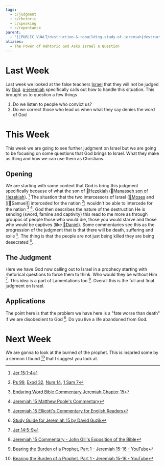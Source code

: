 ```yaml
---
tags:
  - c/judgment
  - c/rhetoric
  - c/speaking
  - c/repentance
parent:
  - "[[PUBLIC_VUALT/destruction-&-rebuilding-study-of-jeremiah|destruction-&-rebuilding-study-of-jeremiah]]"
aliases:
  - The Power of Rehtoric God Asks Israel a Question
---
```

# Last Week
Last week we looked at the false teachers [Israel](../p-nation-of-israel.md) that they will not be judged by [God](God.md). [p-jeremiah](../p-jeremiah.md) specifically calls out how to handle this situation. This brought us to question a few things
1. Do we listen to people who convict us?
2. Do we correct those who lead us when what they say denies the word of God

# This Week
[^guzik]: [Study Guide for Jeremiah 15 by David Guzik](https://www.blueletterbible.org/comm/guzik_david/study-guide/jeremiah/jeremiah-15.cfm)
[^garner-howes]: [Jeremiah 15 - Garner-Howes Baptist Commentary - Bible Commentaries - StudyLight.org](https://www.studylight.org/commentaries/eng/ghb/jeremiah-15.html)
[^matthew-poole]: [Jeremiah 15 Matthew Poole's Commentary](https://biblehub.com/commentaries/poole/jeremiah/15.htm)
[^ellicott]: [Jeremiah 15 Ellicott's Commentary for English Readers](https://biblehub.com/commentaries/ellicott/jeremiah/15.htm)
[^john-gill]: [Jeremiah 15 Commentary - John Gill's Exposition of the Bible](https://www.biblestudytools.com/commentaries/gills-exposition-of-the-bible/jeremiah-15/)
[^matthew-henry]: [Jeremiah 15 Commentary - Matthew Henry Commentary on the Whole Bible (Complete)](https://www.biblestudytools.com/commentaries/matthew-henry-complete/jeremiah/15.html)
[^enduring-word]: [Enduring Word Bible Commentary Jeremiah Chapter 15](https://enduringword.com/bible-commentary/jeremiah-15/)
[^m1]: [Jer 15:1-4](Jer%2015.md)


This week we are going to see further judgment on Israel but we are going to be focusing on some questions that God brings to Israel. What they make us thing and how we can use them as Christians.

## Opening
We are starting with some context that God is bring this judgment specifically because of what the son of [🧑Hezekiah](%F0%9F%A7%91Hezekiah.md) ([🧑Manasseh son of Hezekiah](%F0%9F%A7%91Manasseh%20son%20of%20Hezekiah.md)). [^m1] 
The situation that the two intercessors of Israel ([🧑Moses](%F0%9F%A7%91Moses.md) and [[🧑Samuel]] interceded for the nation [^b1]) wouldn't be able to intercede for the nation [^enduring-word] [^matthew-poole]. 
God then describes the nature of the destruction He is sending (sword, famine and captivity) this read to me more as through groupos of people those who would die, those you would starve and those who would be captives (like [🧑Daniel](%F0%9F%A7%91Daniel.md)). 
Some commentaries see this as the progression of the judgment that is that there will be death, suffering and exile [^ellicott].
The thing is that the people are not just being killed they are being desecrated [^guzik].


[^b1]: [Ps 99](Ps%2099.md), [Exod 32](Exod%2032.md), [Num 14](Num%2014.md), [1 Sam 7](1%20Sam%207.md)

## The Judgment
Here we have God now calling out to Israel in a prophecy starting with rhetorical questions to force them to think. Who would they be without Him [^1]. This idea is a part of Lamentations too [^john-gill]. Overall this is the full and final judgment on Israel.


## Applications
The point here is that the problem we have here is a "fate worse than death" if we are disobedient to God [^2]. Do you live a life abandoned from God.

# Next Week
We are gonna to look at the burned of the prophet. This is inspried some by a sermon I found [^2] that I suggest you look at.

[^1]: [Jer 14:5-9](Jer%2014.md)

[^2]: [Bearing the Burden of a Prophet, Part 1 - Jeremiah 15-16 - YouTube](https://www.youtube.com/watch?v=flafePNgfks)
